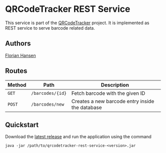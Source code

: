 # QRCodeTracker REST Service
This service is part of the [QRCodeTracker](https://github.com/flhansen/qrcodetracker-android-app) project. It is implemented as REST service to serve barcode related data.

## Authors
[Florian Hansen](https://florian-hansen.com/)

## Routes

| Method | Path             | Description                     |
| ------ | ---------------- | ------------------------------- |
| `GET`  | `/barcodes/{id}` | Fetch barcode with the given ID |
| `POST` | `/barcodes/new`  | Creates a new barcode entry inside the database |

## Quickstart
Download the [latest release](https://github.com/flhansen/qrcodetracker-rest-service/releases) and run the application using the command

    java -jar /path/to/qrcodetracker-rest-service-<version>.jar